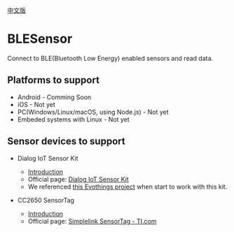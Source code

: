 [中文版](README-zh.md)
# BLESensor
Connect to BLE(Bluetooth Low Energy) enabled sensors and read data.

## Platforms to support
* Android - Comming Soon
* iOS - Not yet
* PC(Windows/Linux/macOS, using Node.js) - Not yet
* Embeded systems with Linux - Not yet

## Sensor devices to support

* Dialog IoT Sensor Kit
  * [Introduction](doc/DialogIoTSensorKit.md)
  * Official page: [Dialog IoT Sensor Kit](http://www.dialog-semiconductor.com/iotsensor)  
  * We referenced [this Evothings project](https://evothings.com/dialog-iot-sensor-starter-guide/) when start to work with this kit.

* CC2650 SensorTag
  * [Introduction](doc/TISensorTag-zh.md)
  * Official page: [Simplelink SensorTag - TI.com](http://www.ti.com/ww/en/wireless_connectivity/sensortag/index.html)